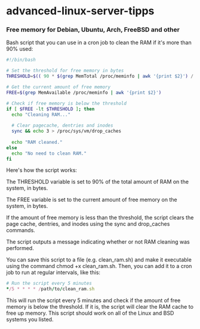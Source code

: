 # advanced-linux-server-tipps
### Free memory for Debian, Ubuntu, Arch, FreeBSD and other
Bash script that you can use in a cron job to clean the RAM if it's more than 90% used:

```bash
#!/bin/bash

# Set the threshold for free memory in bytes
THRESHOLD=$(( 90 * $(grep MemTotal /proc/meminfo | awk '{print $2}') / 100 ))

# Get the current amount of free memory
FREE=$(grep MemAvailable /proc/meminfo | awk '{print $2}')

# Check if free memory is below the threshold
if [ $FREE -lt $THRESHOLD ]; then
  echo "Cleaning RAM..."
  
  # Clear pagecache, dentries and inodes
  sync && echo 3 > /proc/sys/vm/drop_caches
  
  echo "RAM cleaned."
else
  echo "No need to clean RAM."
fi
```
Here's how the script works:

The THRESHOLD variable is set to 90% of the total amount of RAM on the system, in bytes.

The FREE variable is set to the current amount of free memory on the system, in bytes.

If the amount of free memory is less than the threshold, the script clears the page cache, dentries, and inodes using the sync and drop_caches commands.

The script outputs a message indicating whether or not RAM cleaning was performed.

You can save this script to a file (e.g. clean_ram.sh) and make it executable using the command chmod +x clean_ram.sh. Then, you can add it to a cron job to run at regular intervals, like this:

```ruby
# Run the script every 5 minutes
*/5 * * * * /path/to/clean_ram.sh
```
This will run the script every 5 minutes and check if the amount of free memory is below the threshold. If it is, the script will clear the RAM cache to free up memory. This script should work on all of the Linux and BSD systems you listed.
